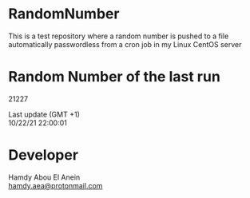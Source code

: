 # RandomNumber    
This is a test repository where a random number is pushed to a file automatically passwordless from a cron job in my Linux CentOS server    
# Random Number of the last run   
21227
      
Last update (GMT +1)    
10/22/21 22:00:01
# Developer    
Hamdy Abou El Anein   
hamdy.aea@protonmail.com
